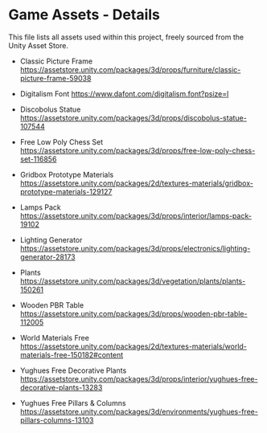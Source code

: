 # Game Assets - Details
This file lists all assets used within this project, freely sourced from the Unity Asset Store.

- Classic Picture Frame
  https://assetstore.unity.com/packages/3d/props/furniture/classic-picture-frame-59038

- Digitalism Font
  https://www.dafont.com/digitalism.font?psize=l

- Discobolus Statue
  https://assetstore.unity.com/packages/3d/props/discobolus-statue-107544

- Free Low Poly Chess Set
  https://assetstore.unity.com/packages/3d/props/free-low-poly-chess-set-116856

- Gridbox Prototype Materials
  https://assetstore.unity.com/packages/2d/textures-materials/gridbox-prototype-materials-129127

- Lamps Pack
  https://assetstore.unity.com/packages/3d/props/interior/lamps-pack-19102
	
- Lighting Generator
  https://assetstore.unity.com/packages/3d/props/electronics/lighting-generator-28173

- Plants
  https://assetstore.unity.com/packages/3d/vegetation/plants/plants-150261 

- Wooden PBR Table
  https://assetstore.unity.com/packages/3d/props/wooden-pbr-table-112005
	
- World Materials Free
  https://assetstore.unity.com/packages/2d/textures-materials/world-materials-free-150182#content

- Yughues Free Decorative Plants
  https://assetstore.unity.com/packages/3d/props/interior/yughues-free-decorative-plants-13283

- Yughues Free Pillars & Columns
  https://assetstore.unity.com/packages/3d/environments/yughues-free-pillars-columns-13103
